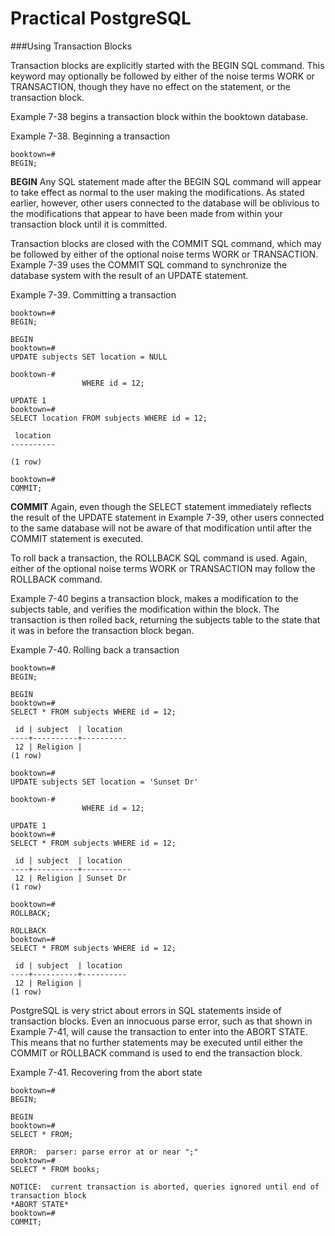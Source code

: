 # Practical PostgreSQL

###Using Transaction Blocks

Transaction blocks are explicitly started with the BEGIN SQL command. This keyword may optionally be followed by either of the noise terms WORK or TRANSACTION, though they have no effect on the statement, or the transaction block.

Example 7-38 begins a transaction block within the booktown database.

Example 7-38. Beginning a transaction
```
booktown=# 
BEGIN;
```

**BEGIN**
Any SQL statement made after the BEGIN SQL command will appear to take effect as normal to the user making the modifications. As stated earlier, however, other users connected to the database will be oblivious to the modifications that appear to have been made from within your transaction block until it is committed.

Transaction blocks are closed with the COMMIT SQL command, which may be followed by either of the optional noise terms WORK or TRANSACTION. Example 7-39 uses the COMMIT SQL command to synchronize the database system with the result of an UPDATE statement.

Example 7-39. Committing a transaction
```
booktown=# 
BEGIN;

BEGIN
booktown=# 
UPDATE subjects SET location = NULL

booktown-# 
                WHERE id = 12;

UPDATE 1
booktown=# 
SELECT location FROM subjects WHERE id = 12;

 location
----------

(1 row)

booktown=# 
COMMIT;
```

**COMMIT**
Again, even though the SELECT statement immediately reflects the result of the UPDATE statement in Example 7-39, other users connected to the same database will not be aware of that modification until after the COMMIT statement is executed.

To roll back a transaction, the ROLLBACK SQL command is used. Again, either of the optional noise terms WORK or TRANSACTION may follow the ROLLBACK command.

Example 7-40 begins a transaction block, makes a modification to the subjects table, and verifies the modification within the block. The transaction is then rolled back, returning the subjects table to the state that it was in before the transaction block began.

Example 7-40. Rolling back a transaction
```
booktown=# 
BEGIN;

BEGIN
booktown=# 
SELECT * FROM subjects WHERE id = 12;

 id | subject  | location
----+----------+----------
 12 | Religion |
(1 row)

booktown=# 
UPDATE subjects SET location = 'Sunset Dr'

booktown-# 
                WHERE id = 12;

UPDATE 1
booktown=# 
SELECT * FROM subjects WHERE id = 12;

 id | subject  | location
----+----------+-----------
 12 | Religion | Sunset Dr
(1 row)

booktown=# 
ROLLBACK;

ROLLBACK
booktown=# 
SELECT * FROM subjects WHERE id = 12;

 id | subject  | location
----+----------+----------
 12 | Religion |
(1 row)
```

PostgreSQL is very strict about errors in SQL statements inside of transaction blocks. Even an innocuous parse error, such as that shown in Example 7-41, will cause the transaction to enter into the ABORT STATE. This means that no further statements may be executed until either the COMMIT or ROLLBACK command is used to end the transaction block.

Example 7-41. Recovering from the abort state
```
booktown=# 
BEGIN;

BEGIN
booktown=# 
SELECT * FROM;

ERROR:  parser: parse error at or near ";"
booktown=# 
SELECT * FROM books;

NOTICE:  current transaction is aborted, queries ignored until end of transaction block
*ABORT STATE*
booktown=# 
COMMIT;
```
